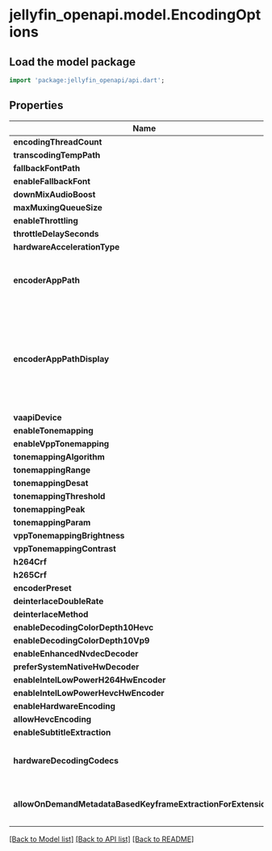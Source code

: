 # jellyfin_openapi.model.EncodingOptions

## Load the model package
```dart
import 'package:jellyfin_openapi/api.dart';
```

## Properties
Name | Type | Description | Notes
------------ | ------------- | ------------- | -------------
**encodingThreadCount** | **int** |  | [optional] 
**transcodingTempPath** | **String** |  | [optional] 
**fallbackFontPath** | **String** |  | [optional] 
**enableFallbackFont** | **bool** |  | [optional] 
**downMixAudioBoost** | **double** |  | [optional] 
**maxMuxingQueueSize** | **int** |  | [optional] 
**enableThrottling** | **bool** |  | [optional] 
**throttleDelaySeconds** | **int** |  | [optional] 
**hardwareAccelerationType** | **String** |  | [optional] 
**encoderAppPath** | **String** | Gets or sets the FFmpeg path as set by the user via the UI. | [optional] 
**encoderAppPathDisplay** | **String** | Gets or sets the current FFmpeg path being used by the system and displayed on the transcode page. | [optional] 
**vaapiDevice** | **String** |  | [optional] 
**enableTonemapping** | **bool** |  | [optional] 
**enableVppTonemapping** | **bool** |  | [optional] 
**tonemappingAlgorithm** | **String** |  | [optional] 
**tonemappingRange** | **String** |  | [optional] 
**tonemappingDesat** | **double** |  | [optional] 
**tonemappingThreshold** | **double** |  | [optional] 
**tonemappingPeak** | **double** |  | [optional] 
**tonemappingParam** | **double** |  | [optional] 
**vppTonemappingBrightness** | **double** |  | [optional] 
**vppTonemappingContrast** | **double** |  | [optional] 
**h264Crf** | **int** |  | [optional] 
**h265Crf** | **int** |  | [optional] 
**encoderPreset** | **String** |  | [optional] 
**deinterlaceDoubleRate** | **bool** |  | [optional] 
**deinterlaceMethod** | **String** |  | [optional] 
**enableDecodingColorDepth10Hevc** | **bool** |  | [optional] 
**enableDecodingColorDepth10Vp9** | **bool** |  | [optional] 
**enableEnhancedNvdecDecoder** | **bool** |  | [optional] 
**preferSystemNativeHwDecoder** | **bool** |  | [optional] 
**enableIntelLowPowerH264HwEncoder** | **bool** |  | [optional] 
**enableIntelLowPowerHevcHwEncoder** | **bool** |  | [optional] 
**enableHardwareEncoding** | **bool** |  | [optional] 
**allowHevcEncoding** | **bool** |  | [optional] 
**enableSubtitleExtraction** | **bool** |  | [optional] 
**hardwareDecodingCodecs** | **List<String>** |  | [optional] [default to const []]
**allowOnDemandMetadataBasedKeyframeExtractionForExtensions** | **List<String>** |  | [optional] [default to const []]

[[Back to Model list]](../README.md#documentation-for-models) [[Back to API list]](../README.md#documentation-for-api-endpoints) [[Back to README]](../README.md)


